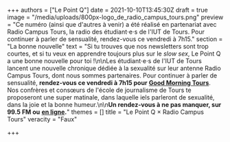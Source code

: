 +++
authors = ["Le Point Q"]
date = 2021-10-10T13:45:30Z
draft = true
image = "/media/uploads/800px-logo_de_radio_campus_tours.png"
preview = "Ce numéro (ainsi que d'autres à venir) a été réalisé en partenariat avec Radio Campus Tours, la radio des étudiant⋅e⋅s de l'IUT de Tours. Pour continuer à parler de sensualité, rendez-vous ce vendredi à 7h15."
section = "La bonne nouvelle"
text = "Si tu trouves que nos newsletters sont trop courtes, et si tu veux en apprendre toujours plus sur le _slow sex_, Le Point Q a une bonne nouvelle pour toi !\n\nLes étudiant⋅e⋅s de l'IUT de Tours lancent une nouvelle chronique dédiée à la sexualité sur leur antenne Radio Campus Tours, dont nous sommes partenaires. Pour continuer à parler de sensualité, **rendez-vous ce vendredi à 7h15 pour** [**Good Morning Tours**](https://www.radiocampustours.com/emissions/good-morning-tours/). Nos confrères et consœurs de l'école de journalisme de Tours te proposeront une super matinale, dans laquelle iels parleront de sexualité, dans la joie et la bonne humeur.\n\n**Un rendez-vous à ne pas manquer, sur 99.5 FM ou** [**en ligne**](https://radiocampus.fr/player/index.php?radio=TOURS)**.**"
themes = []
title = "Le Point Q × Radio Campus Tours"
veracity = "Faux"

+++
